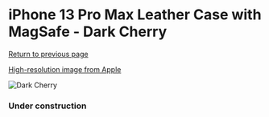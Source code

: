 # iPhone 13 Pro Max Leather Case with MagSafe - Dark Cherry

[Return to previous page](/iphone_13)

[High-resolution image from Apple](https://store.storeimages.cdn-apple.com/8756/as-images.apple.com/is/MM1M3?wid=4500&hei=4500&fmt=png)

<div style="width: 384px"><img src="/everypreview/MM1M3.png" alt="Dark Cherry"></div>

### Under construction
